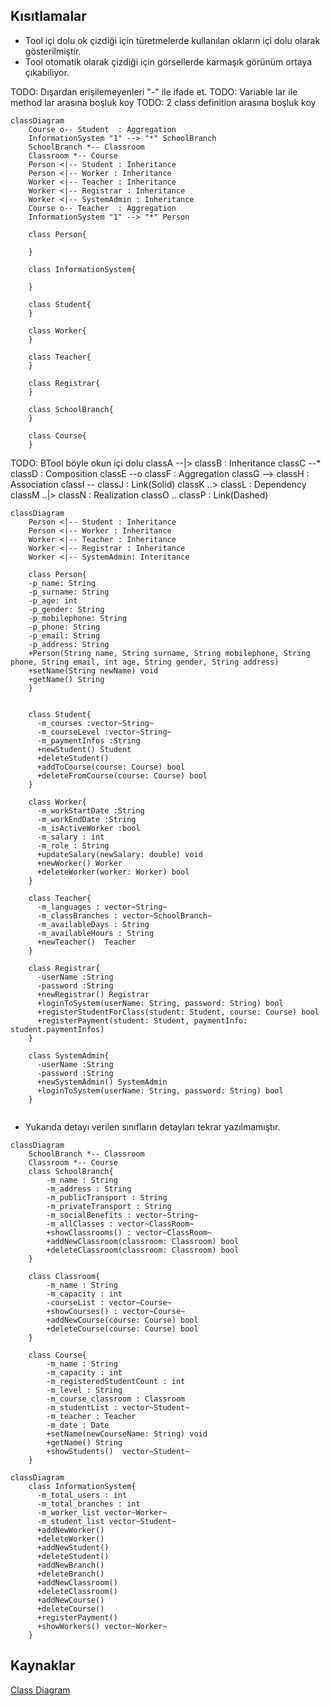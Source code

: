 
## Kısıtlamalar
* Tool içi dolu ok çizdiği için türetmelerde kullanılan okların içi dolu olarak gösterilmiştir.
* Tool otomatik olarak çizdiği için görsellerde karmaşık görünüm ortaya çıkabiliyor.

TODO: Dışardan erişilemeyenleri "-" ile ifade et.
TODO: Variable lar ile method lar arasına boşluk koy
TODO: 2 class definition arasına boşluk koy

```mermaid
classDiagram
    Course o-- Student  : Aggregation
    InformationSystem "1" --> "*" SchoolBranch
    SchoolBranch *-- Classroom 
    Classroom *-- Course
    Person <|-- Student : Inheritance
    Person <|-- Worker : Inheritance
    Worker <|-- Teacher : Inheritance
    Worker <|-- Registrar : Inheritance
    Worker <|-- SystemAdmin : Inheritance
    Course o-- Teacher  : Aggregation
    InformationSystem "1" --> "*" Person

    class Person{
      
    }

    class InformationSystem{

    }

    class Student{
    }

    class Worker{
    }
    
    class Teacher{
    }

    class Registrar{
    }

    class SchoolBranch{
    }

    class Course{
    }
```
TODO: 
BTool böyle okun içi dolu
classA --|> classB : Inheritance
classC --* classD : Composition
classE --o classF : Aggregation
classG --> classH : Association
classI -- classJ : Link(Solid)
classK ..> classL : Dependency
classM ..|> classN : Realization
classO .. classP : Link(Dashed)

```mermaid
classDiagram
    Person <|-- Student : Inheritance
    Person <|-- Worker : Inheritance
    Worker <|-- Teacher : Inheritance
    Worker <|-- Registrar : Inheritance
    Worker <|-- SystemAdmin: Interitance

    class Person{
    -p_name: String
    -p_surname: String
    -p_age: int
    -p_gender: String
    -p_mobilephone: String
    -p_phone: String
    -p_email: String
    -p_address: String
    +Person(String name, String surname, String mobilephone, String phone, String email, int age, String gender, String address)
    +setName(String newName) void
    +getName() String
    }


    class Student{
      -m_courses :vector~String~ 
      -m_courseLevel :vector~String~ 
      -m_paymentInfos :String 
      +newStudent() Student
      +deleteStudent()
      +addToCourse(course: Course) bool
      +deleteFromCourse(course: Course) bool
    }

    class Worker{
      -m_workStartDate :String 
      -m_workEndDate :String 
      -m_isActiveWorker :bool 
      -m_salary : int 
      -m_role : String
      +updateSalary(newSalary: double) void
      +newWorker() Worker
      +deleteWorker(worker: Worker) bool
    }
    
    class Teacher{
      -m_languages : vector~String~ 
      -m_classBranches : vector~SchoolBranch~ 
      -m_availableDays : String 
      -m_availableHours : String 
      +newTeacher()  Teacher
    }

    class Registrar{
      -userName :String
      -password :String
      +newRegistrar() Registrar
      +loginToSystem(userName: String, password: String) bool
      +registerStudentForClass(student: Student, course: Course) bool 
      +registerPayment(student: Student, paymentInfo: student.paymentInfos)
    }

    class SystemAdmin{
      -userName :String
      -password :String
      +newSystemAdmin() SystemAdmin
      +loginToSystem(userName: String, password: String) bool
    }


```

* Yukarıda detayı verilen sınıfların detayları tekrar yazılmamıştır.

```mermaid
classDiagram
    SchoolBranch *-- Classroom 
    Classroom *-- Course
    class SchoolBranch{
        -m_name : String
        -m_address : String
        -m_publicTransport : String
        -m_privateTransport : String
        -m_socialBenefits : vector~String~ 
        -m_allClasses : vector~ClassRoom~ 
        +showClassrooms() : vector~ClassRoom~
        +addNewClassroom(classroom: Classroom) bool
        +deleteClassroom(classroom: Classroom) bool
    }

    class Classroom{
        -m_name : String
        -m_capacity : int
        -courseList : vector~Course~
        +showCourses() : vector~Course~
        +addNewCourse(course: Course) bool
        +deleteCourse(course: Course) bool       
    }

    class Course{
        -m_name : String
        -m_capacity : int
        -m_registeredStudentCount : int
        -m_level : String
        -m_course_classroom : Classroom
        -m_studentList : vector~Student~
        -m_teacher : Teacher
        -m_date : Date
        +setName(newCourseName: String) void
        +getName() String
        +showStudents()  vector~Student~
    }
```

```mermaid
classDiagram
    class InformationSystem{
      -m_total_users : int
      -m_total_branches : int
      -m_worker_list vector~Worker~
      -m_student_list vector~Student~
      +addNewWorker()
      +deleteWorker()
      +addNewStudent()
      +deleteStudent()
      +addNewBranch()
      +deleteBranch()
      +addNewClassroom()
      +deleteClassroom()
      +addNewCourse()
      +deleteCourse()
      +registerPayment()
      +showWorkers() vector~Worker~
    }
```


## Kaynaklar
[Class Diagram](https://mermaid-js.github.io/mermaid/#/classDiagram)
